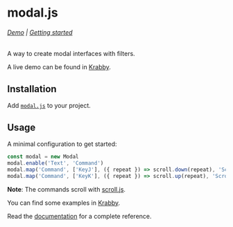 # modal.js

###### [Demo][Krabby] | [Getting started](doc/tutorial.md)

A way to create modal interfaces with filters.

A live demo can be found in [Krabby].

[Krabby]: https://krabby.netlify.com

## Installation

Add [`modal.js`](scripts/modal.js) to your project.

## Usage

A minimal configuration to get started:

``` javascript
const modal = new Modal
modal.enable('Text', 'Command')
modal.map('Command', ['KeyJ'], ({ repeat }) => scroll.down(repeat), 'Scroll down', 'Scroll')
modal.map('Command', ['KeyK'], ({ repeat }) => scroll.up(repeat), 'Scroll up', 'Scroll')
```

**Note**: The commands scroll with [scroll.js].

[scroll.js]: https://github.com/alexherbo2/scroll.js

You can find some examples in [Krabby].

Read the [documentation](doc) for a complete reference.

